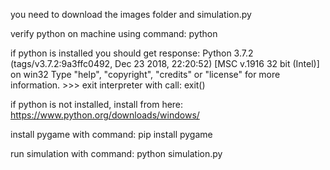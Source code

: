you need to download the images folder and simulation.py

verify python on machine using command:
python

if python is installed you should get response: Python 3.7.2 (tags/v3.7.2:9a3ffc0492, Dec 23 2018, 22:20:52) [MSC v.1916 32 bit (Intel)] on win32
                                                Type "help", "copyright", "credits" or "license" for more information.
                                                >>>
exit interpreter with call: exit()
                                                
if python is not installed, install from here: https://www.python.org/downloads/windows/

install pygame with command: pip install pygame

run simulation with command: python simulation.py
